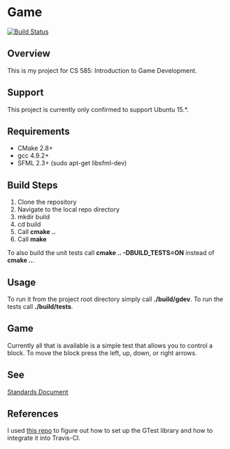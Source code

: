 # Game #

[![Build Status][Travis Badge]][Travis Link]

## Overview ##

This is my project for CS 585: Introduction to Game Development.

## Support ##

This project is currently only confirmed to support Ubuntu 15.*.

## Requirements ##

  * CMake 2.8+
  * gcc 4.9.2+
  * SFML 2.3+ (sudo apt-get libsfml-dev)

## Build Steps ##

1. Clone the repository
2. Navigate to the local repo directory
3. mkdir build
4. cd build
5. Call **cmake ..**
6. Call **make**

To also build the unit tests call **cmake .. -DBUILD_TESTS=ON** instead of
**cmake ..**.

## Usage ##

To run it from the project root directory simply call **./build/gdev**.
To run the tests call **./build/tests**.

## Game ##

Currently all that is available is a simple test that allows you to control a
block. To move the block press the left, up, down, or right arrows.

## See ##

[Standards Document][Standards]

## References ##

I used [this repo](https://github.com/bast/gtest-demo)
to figure out how to set up the GTest library and how to integrate 
it into Travis-CI.

[Standards]: https://goo.gl/BE4d1N
[Travis Badge]: https://travis-ci.org/invaderjon/gdev.svg?branch=simpleSim
[Travis Link]: https://travis-ci.org/invaderjon/gdev
